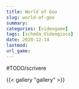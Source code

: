 ```yaml
---
title: World of Goo
slug: world-of-goo
summary: 
categories: [videogame]
tags: [scheda_Videogioco]
date: 2020-12-14
lastmod: 
url_game: 
---
```

#TODO/scrivere 

{{< gallery "gallery" >}}
